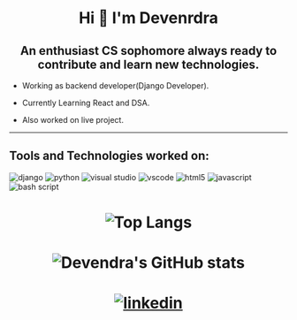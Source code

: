 <p>
 <h1  align = center>
  Hi 👋 I'm Devenrdra 
 </h1>
<h2  align = center> An enthusiast CS sophomore always ready to contribute and learn new technologies.</h2>
</p>

*  Working as backend developer(Django Developer).

*  Currently Learning React and DSA.

*  Also worked on live project.
<hr>
<h2>Tools and Technologies worked on:</h2>
<p>

 
![django](https://img.icons8.com/color/72/django.png)
![python](https://img.icons8.com/color/72/python.png)
![visual studio ](https://img.icons8.com/color/72/visual-studio.png)
![vscode](https://img.icons8.com/color/72/visual-studio-code-2019.png)
![html5](https://img.icons8.com/color/72/html-5.png)
![javascript](https://img.icons8.com/color/72/javascript.png)
![bash script](https://img.icons8.com/color/72/console.png)

</p>

# <p align = center>  ![Top Langs](https://github-readme-stats.vercel.app/api/top-langs/?username=iamindradev&langs_count=5&theme=black)
 </p>
 
# <p align = center> ![Devendra's GitHub stats](https://github-readme-stats.vercel.app/api?username=iamindradev&show_icons=true&theme=dark)
 </p>

# <p align =center> [![linkedin](https://img.icons8.com/color/72/linkedin.png)](https://www.linkedin.com/in/devendra-yadav-566763197/)

